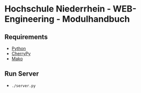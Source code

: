 # Hochschule Niederrhein - WEB-Engineering - Modulhandbuch

## Requirements
+ [Python](https://www.python.org)
+ [CherryPy](https://pypi.python.org/pypi/CherryPy)
+ [Mako](https://pypi.python.org/pypi/Mako)

## Run Server
+ `./server.py`

